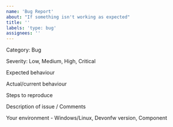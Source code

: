 ```yaml
---
name: 'Bug Report'
about: "If something isn't working as expected"
title: ''
labels: 'type: bug'
assignees: ''
---
```


Category: Bug

Severity: Low, Medium, High, Critical

Expected behaviour

Actual/current behaviour

Steps to reproduce

Description of issue / Comments

Your environment - Windows/Linux, Devonfw version, Component
